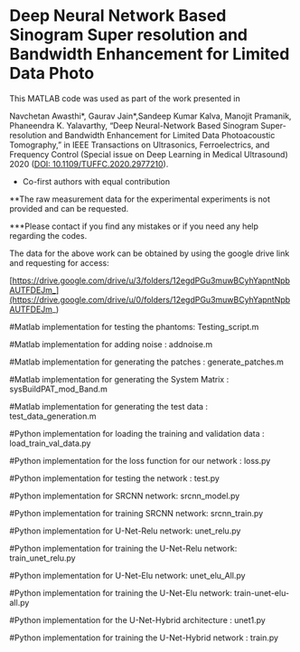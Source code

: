 # Deep Neural Network Based Sinogram Super resolution  and Bandwidth Enhancement for Limited Data Photo

This MATLAB code was used as part of the work presented in

Navchetan Awasthi*, Gaurav Jain*,Sandeep Kumar Kalva, Manojit Pramanik, Phaneendra K. Yalavarthy, “Deep Neural-Network Based Sinogram Super-resolution and Bandwidth Enhancement for Limited Data Photoacoustic Tomography,” in IEEE Transactions on Ultrasonics, Ferroelectrics, and Frequency Control (Special issue on Deep Learning in Medical Ultrasound) 2020 ([DOI: 10.1109/TUFFC.2020.2977210](https://ieeexplore.ieee.org/document/9018129)).

* Co-first authors with equal contribution

**The raw measurement data for the experimental experiments is not provided and can be requested.

***Please contact if you find any mistakes or if you need any help regarding the codes.

The data for the above work can be obtained by using the google drive link and requesting for access:

[https://drive.google.com/drive/u/3/folders/12egdPGu3muwBCyhYapntNpbAUTFDEJm_](https://drive.google.com/drive/u/0/folders/12egdPGu3muwBCyhYapntNpbAUTFDEJm_)

#Matlab implementation for testing the phantoms: Testing_script.m

#Matlab implementation for adding noise :  addnoise.m

#Matlab implementation for generating the patches : generate_patches.m

#Matlab implementation for generating the System Matrix : sysBuildPAT_mod_Band.m

#Matlab implementation for generating the test data : test_data_generation.m

#Python implementation for loading the training and validation data : load_train_val_data.py

#Python implementation for the loss function for our network : loss.py

#Python implementation for testing the network : test.py

#Python implementation for SRCNN network: srcnn_model.py

#Python implementation for training SRCNN network: srcnn_train.py

#Python implementation for U-Net-Relu network: unet_relu.py

#Python implementation for training the U-Net-Relu network: train_unet_relu.py

#Python implementation for U-Net-Elu network: unet_elu_All.py

#Python implementation for training the U-Net-Elu network: train-unet-elu-all.py

#Python implementation for the U-Net-Hybrid architecture : unet1.py

#Python implementation for training the U-Net-Hybrid network : train.py 
